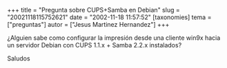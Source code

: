 +++
title = "Pregunta sobre CUPS+Samba en Debian"
slug = "20021118115752621"
date = "2002-11-18 11:57:52"
[taxonomies]
tema = ["preguntas"]
autor = ["Jesus Martinez Hernandez"]
+++

¿Alguien sabe como configurar la impresión desde una cliente win9x hacia
un servidor Debian con CUPS 1.1.x + Samba 2.2.x instalados?

Saludos

